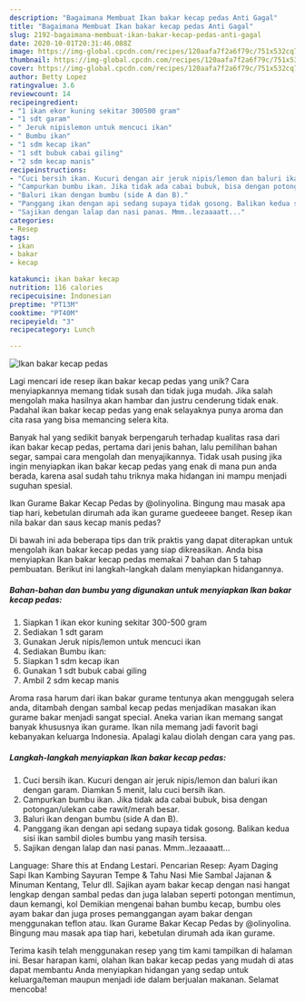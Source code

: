 ```yaml
---
description: "Bagaimana Membuat Ikan bakar kecap pedas Anti Gagal"
title: "Bagaimana Membuat Ikan bakar kecap pedas Anti Gagal"
slug: 2192-bagaimana-membuat-ikan-bakar-kecap-pedas-anti-gagal
date: 2020-10-01T20:31:46.088Z
image: https://img-global.cpcdn.com/recipes/120aafa7f2a6f79c/751x532cq70/ikan-bakar-kecap-pedas-foto-resep-utama.jpg
thumbnail: https://img-global.cpcdn.com/recipes/120aafa7f2a6f79c/751x532cq70/ikan-bakar-kecap-pedas-foto-resep-utama.jpg
cover: https://img-global.cpcdn.com/recipes/120aafa7f2a6f79c/751x532cq70/ikan-bakar-kecap-pedas-foto-resep-utama.jpg
author: Betty Lopez
ratingvalue: 3.6
reviewcount: 14
recipeingredient:
- "1 ikan ekor kuning sekitar 300500 gram"
- "1 sdt garam"
- " Jeruk nipislemon untuk mencuci ikan"
- " Bumbu ikan"
- "1 sdm kecap ikan"
- "1 sdt bubuk cabai giling"
- "2 sdm kecap manis"
recipeinstructions:
- "Cuci bersih ikan. Kucuri dengan air jeruk nipis/lemon dan baluri ikan dengan garam. Diamkan 5 menit, lalu cuci bersih ikan."
- "Campurkan bumbu ikan. Jika tidak ada cabai bubuk, bisa dengan potongan/ulekan cabe rawit/merah besar."
- "Baluri ikan dengan bumbu (side A dan B)."
- "Panggang ikan dengan api sedang supaya tidak gosong. Balikan kedua sisi ikan sambil dioles bumbu yang masih tersisa."
- "Sajikan dengan lalap dan nasi panas. Mmm..lezaaaatt..."
categories:
- Resep
tags:
- ikan
- bakar
- kecap

katakunci: ikan bakar kecap 
nutrition: 116 calories
recipecuisine: Indonesian
preptime: "PT13M"
cooktime: "PT40M"
recipeyield: "3"
recipecategory: Lunch

---
```



![Ikan bakar kecap pedas](https://img-global.cpcdn.com/recipes/120aafa7f2a6f79c/751x532cq70/ikan-bakar-kecap-pedas-foto-resep-utama.jpg)

Lagi mencari ide resep ikan bakar kecap pedas yang unik? Cara menyiapkannya memang tidak susah dan tidak juga mudah. Jika salah mengolah maka hasilnya akan hambar dan justru cenderung tidak enak. Padahal ikan bakar kecap pedas yang enak selayaknya punya aroma dan cita rasa yang bisa memancing selera kita.

Banyak hal yang sedikit banyak berpengaruh terhadap kualitas rasa dari ikan bakar kecap pedas, pertama dari jenis bahan, lalu pemilihan bahan segar, sampai cara mengolah dan menyajikannya. Tidak usah pusing jika ingin menyiapkan ikan bakar kecap pedas yang enak di mana pun anda berada, karena asal sudah tahu triknya maka hidangan ini mampu menjadi suguhan spesial.

Ikan Gurame Bakar Kecap Pedas by @olinyolina. Bingung mau masak apa tiap hari, kebetulan dirumah ada ikan gurame guedeeee banget. Resep ikan nila bakar dan saus kecap manis pedas?


Di bawah ini ada beberapa tips dan trik praktis yang dapat diterapkan untuk mengolah ikan bakar kecap pedas yang siap dikreasikan. Anda bisa menyiapkan Ikan bakar kecap pedas memakai 7 bahan dan 5 tahap pembuatan. Berikut ini langkah-langkah dalam menyiapkan hidangannya.

<!--inarticleads1-->

##### Bahan-bahan dan bumbu yang digunakan untuk menyiapkan Ikan bakar kecap pedas:

1. Siapkan 1 ikan ekor kuning sekitar 300-500 gram
1. Sediakan 1 sdt garam
1. Gunakan  Jeruk nipis/lemon untuk mencuci ikan
1. Sediakan  Bumbu ikan:
1. Siapkan 1 sdm kecap ikan
1. Gunakan 1 sdt bubuk cabai giling
1. Ambil 2 sdm kecap manis


Aroma rasa harum dari ikan bakar gurame tentunya akan menggugah selera anda, ditambah dengan sambal kecap pedas menjadikan masakan ikan gurame bakar menjadi sangat special. Aneka varian ikan memang sangat banyak khususnya ikan gurame. Ikan nila memang jadi favorit bagi kebanyakan keluarga Indonesia. Apalagi kalau diolah dengan cara yang pas. 

<!--inarticleads2-->

##### Langkah-langkah menyiapkan Ikan bakar kecap pedas:

1. Cuci bersih ikan. Kucuri dengan air jeruk nipis/lemon dan baluri ikan dengan garam. Diamkan 5 menit, lalu cuci bersih ikan.
1. Campurkan bumbu ikan. Jika tidak ada cabai bubuk, bisa dengan potongan/ulekan cabe rawit/merah besar.
1. Baluri ikan dengan bumbu (side A dan B).
1. Panggang ikan dengan api sedang supaya tidak gosong. Balikan kedua sisi ikan sambil dioles bumbu yang masih tersisa.
1. Sajikan dengan lalap dan nasi panas. Mmm..lezaaaatt...


Language: Share this at Endang Lestari. Pencarian Resep: Ayam Daging Sapi Ikan Kambing Sayuran Tempe &amp; Tahu Nasi Mie Sambal Jajanan &amp; Minuman Kentang, Telur dll. Sajikan ayam bakar kecap dengan nasi hangat lengkap dengan sambal pedas dan juga lalaban seperti potongan mentimun, daun kemangi, kol Demikian mengenai bahan bumbu kecap, bumbu oles ayam bakar dan juga proses pemanggangan ayam bakar dengan menggunakan teflon atau. Ikan Gurame Bakar Kecap Pedas by @olinyolina. Bingung mau masak apa tiap hari, kebetulan dirumah ada ikan gurame. 

Terima kasih telah menggunakan resep yang tim kami tampilkan di halaman ini. Besar harapan kami, olahan Ikan bakar kecap pedas yang mudah di atas dapat membantu Anda menyiapkan hidangan yang sedap untuk keluarga/teman maupun menjadi ide dalam berjualan makanan. Selamat mencoba!
